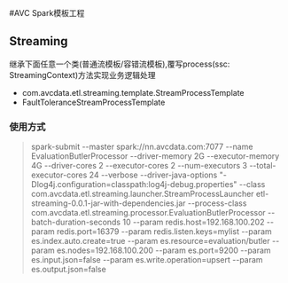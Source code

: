 #AVC Spark模板工程

## Streaming
继承下面任意一个类(普通流模板/容错流模板),覆写process(ssc: StreamingContext)方法实现业务逻辑处理
- com.avcdata.etl.streaming.template.StreamProcessTemplate
- FaultToleranceStreamProcessTemplate

### 使用方式

> spark-submit --master spark://nn.avcdata.com:7077 --name EvaluationButlerProcessor --driver-memory 2G --executor-memory 4G --driver-cores 2 --executor-cores 2 --num-executors 3 --total-executor-cores 24 --verbose --driver-java-options "-Dlog4j.configuration=classpath:log4j-debug.properties" --class com.avcdata.etl.streaming.launcher.StreamProcessLauncher etl-streaming-0.0.1-jar-with-dependencies.jar --process-class com.avcdata.etl.streaming.processor.EvaluationButlerProcessor --batch-duration-seconds 10 --param redis.host=192.168.100.202 --param redis.port=16379 --param redis.listen.keys=mylist --param es.index.auto.create=true --param es.resource=evaluation/butler --param es.nodes=192.168.100.200 --param es.port=9200 --param es.input.json=false --param es.write.operation=upsert --param es.output.json=false